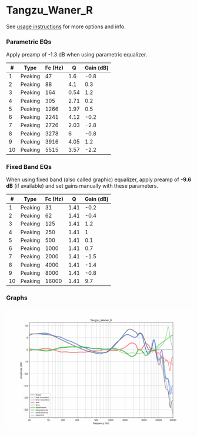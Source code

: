 # Tangzu_Waner_R
See [usage instructions](https://github.com/jaakkopasanen/AutoEq#usage) for more options and info.

### Parametric EQs
Apply preamp of -1.3 dB when using parametric equalizer.

|   # | Type    |   Fc (Hz) |    Q |   Gain (dB) |
|-----|---------|-----------|------|-------------|
|   1 | Peaking |        47 | 1.6  |        -0.8 |
|   2 | Peaking |        88 | 4.1  |         0.3 |
|   3 | Peaking |       164 | 0.54 |         1.2 |
|   4 | Peaking |       305 | 2.71 |         0.2 |
|   5 | Peaking |      1266 | 1.97 |         0.5 |
|   6 | Peaking |      2241 | 4.12 |        -0.2 |
|   7 | Peaking |      2726 | 2.03 |        -2.8 |
|   8 | Peaking |      3278 | 6    |        -0.8 |
|   9 | Peaking |      3916 | 4.05 |         1.2 |
|  10 | Peaking |      5515 | 3.57 |        -2.2 |

### Fixed Band EQs
When using fixed band (also called graphic) equalizer, apply preamp of **-9.6 dB** (if available) and set gains manually with these parameters.

|   # | Type    |   Fc (Hz) |    Q |   Gain (dB) |
|-----|---------|-----------|------|-------------|
|   1 | Peaking |        31 | 1.41 |        -0.2 |
|   2 | Peaking |        62 | 1.41 |        -0.4 |
|   3 | Peaking |       125 | 1.41 |         1.2 |
|   4 | Peaking |       250 | 1.41 |         1   |
|   5 | Peaking |       500 | 1.41 |         0.1 |
|   6 | Peaking |      1000 | 1.41 |         0.7 |
|   7 | Peaking |      2000 | 1.41 |        -1.5 |
|   8 | Peaking |      4000 | 1.41 |        -1.4 |
|   9 | Peaking |      8000 | 1.41 |        -0.8 |
|  10 | Peaking |     16000 | 1.41 |         9.7 |

### Graphs
![](./Tangzu_Waner_R.png)
